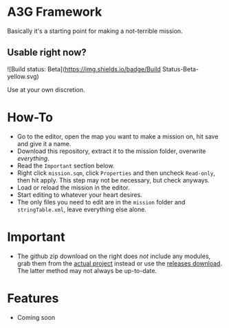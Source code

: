 A3G Framework
=============
Basically it's a starting point for making a not-terrible mission.

Usable right now?
-----------------
![Build status: Beta](https://img.shields.io/badge/Build Status-Beta-yellow.svg)

Use at your own discretion.

How-To
======
- Go to the editor, open the map you want to make a mission on, hit save and give it a name.
- Download this repository, extract it to the mission folder, overwrite _everything_.
- Read the `Important` section below.
- Right click `mission.sqm`, click `Properties` and then uncheck `Read-only`, then hit apply. This step may not be necessary, but check anyways.
- Load or reload the mission in the editor.
- Start editing to whatever your heart desires.
- The only files you need to edit are in the `mission` folder and `stringTable.xml`, leave everything else alone.

Important
=========
- The github zip download on the right does _not_ include any modules, grab them from the [actual project](https://github.com/a3g/a3g-framework-modules) instead or use the [releases download](https://github.com/a3g/a3g-framework/releases). The latter method may not always be up-to-date.

Features
========
- Coming soon
